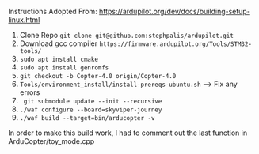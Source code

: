 Instructions Adopted From: https://ardupilot.org/dev/docs/building-setup-linux.html

1. Clone Repo ```git clone git@github.com:stephpalis/ardupilot.git```
2. Download gcc compiler ```https://firmware.ardupilot.org/Tools/STM32-tools/```
3. `sudo apt install cmake`
4. `sudo apt install genromfs`
5. `git checkout -b Copter-4.0 origin/Copter-4.0`
6. `Tools/environment_install/install-prereqs-ubuntu.sh` --> Fix any errors
7. ` git submodule update --init --recursive`
8. `./waf configure --board=skyviper-journey`
9. `./waf build --target=bin/arducopter -v` 


In order to make this build work, I had to comment out the last function in ArduCopter/toy_mode.cpp